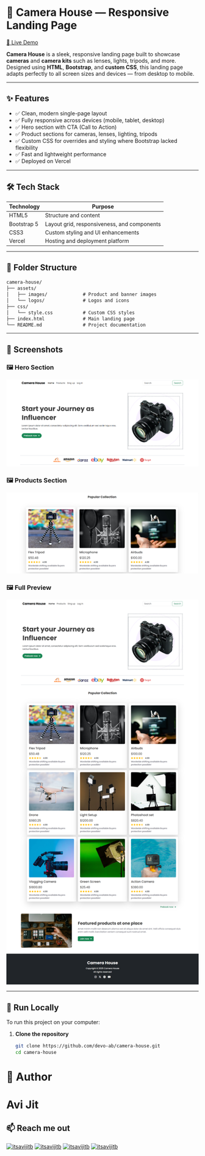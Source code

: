 # 📸 Camera House — Responsive Landing Page

[🔗 Live Demo](https://camera-house.vercel.app/)

**Camera House** is a sleek, responsive landing page built to showcase **cameras** and **camera kits** such as lenses, lights, tripods, and more. Designed using **HTML**, **Bootstrap**, and **custom CSS**, this landing page adapts perfectly to all screen sizes and devices — from desktop to mobile.

---

## ✨ Features

- ✅ Clean, modern single-page layout
- ✅ Fully responsive across devices (mobile, tablet, desktop)
- ✅ Hero section with CTA (Call to Action)
- ✅ Product sections for cameras, lenses, lighting, tripods
- ✅ Custom CSS for overrides and styling where Bootstrap lacked flexibility
- ✅ Fast and lightweight performance
- ✅ Deployed on Vercel

---

## 🛠️ Tech Stack

| Technology   | Purpose                                         |
|--------------|-------------------------------------------------|
| HTML5        | Structure and content                           |
| Bootstrap 5  | Layout grid, responsiveness, and components     |
| CSS3         | Custom styling and UI enhancements              |
| Vercel       | Hosting and deployment platform                 |

---

## 📁 Folder Structure

```
camera-house/
├── assets/
│   ├── images/             # Product and banner images
│   └── logos/              # Logos and icons
├── css/
│   └── style.css           # Custom CSS styles
├── index.html              # Main landing page
└── README.md               # Project documentation
```

---

## 📸 Screenshots

### 🖼️ Hero Section
![Hero](assets/hero.png)

### 🖼️ Products Section
![Products](assets/products.png)

### 🖼️ Full Preview
![Preview](assets/preview.png)

---

## 🚀 Run Locally

To run this project on your computer:

1. **Clone the repository**
   ```bash
   git clone https://github.com/devo-ab/camera-house.git
   cd camera-house


# 👤 Author
# Avi Jit
## :mailbox: Reach me out
<p align="left">
<a href="https://linkedin.com/in/itsavijitb" target="blank"><img align="center" src="https://raw.githubusercontent.com/rahuldkjain/github-profile-readme-generator/master/src/images/icons/Social/linked-in-alt.svg" alt="itsavijitb" height="30" width="40" /></a>
<a href="https://twitter.com/itsavijitb" target="blank"><img align="center" src="https://raw.githubusercontent.com/rahuldkjain/github-profile-readme-generator/master/src/images/icons/Social/twitter.svg" alt="itsavijitb" height="30" width="40" /></a>
<a href="https://facebook.com/itsavijitb" target="blank"><img align="center" src="https://raw.githubusercontent.com/rahuldkjain/github-profile-readme-generator/master/src/images/icons/Social/facebook.svg" alt="itsavijitb" height="30" width="40" /></a>
<a href="https://instagram.com/itsavijitb" target="blank"><img align="center" src="https://raw.githubusercontent.com/rahuldkjain/github-profile-readme-generator/master/src/images/icons/Social/instagram.svg" alt="itsavijitb" height="30" width="40" /></a>
</p>